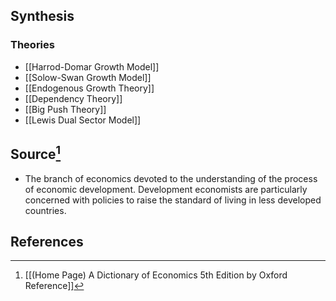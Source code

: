 ## Synthesis
### Theories
- [[Harrod-Domar Growth Model]]
- [[Solow-Swan Growth Model]]
- [[Endogenous Growth Theory]]
- [[Dependency Theory]]
- [[Big Push Theory]]
- [[Lewis Dual Sector Model]]
## Source[^1]
- The branch of economics devoted to the understanding of the process of economic development. Development economists are particularly concerned with policies to raise the standard of living in less developed countries.
## References

[^1]: [[(Home Page) A Dictionary of Economics 5th Edition by Oxford Reference]]
